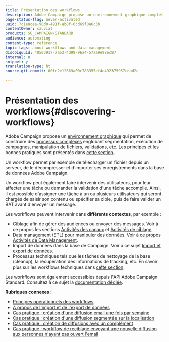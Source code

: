 ```yaml
---
title: Présentation des workflows
description: Adobe Campaign propose un environnement graphique complet qui permet de concevoir et automatiser des processus.
page-status-flag: never-activated
uuid: 7c1e8cea-90d0-491f-ab8f-6cd69f8a6c3b
contentOwner: sauviat
products: SG_CAMPAIGN/STANDARD
audience: automating
content-type: reference
topic-tags: about-workflows-and-data-management
discoiquuid: 40503917-7a53-4d99-96a4-57aa9e98ec87
internal: n
snippet: y
translation-type: ht
source-git-commit: 00fc2e12669a00c788355ef4e492375957cdad2e

---
```



# Présentation des workflows{#discovering-workflows}

Adobe Campaign propose un [environnement graphique](../../automating/using/workflow-interface.md) qui permet de construire des [processus complexes](../../automating/using/workflow-operating-principles.md) englobant segmentation, exécution de campagnes, manipulation de fichiers, validations, etc. Les principes et les bonnes pratiques sont présentés dans [cette section](../../automating/using/building-a-workflow.md).

Un workflow permet par exemple de télécharger un fichier depuis un serveur, de le décompresser et d'importer ses enregistrements dans la base de données Adobe Campaign.

Un workflow peut également faire intervenir des utilisateurs, pour leur affecter une tâche ou demander la validation d'une tâche accomplie. Ainsi, il est possible d'assigner une tâche à un ou plusieurs utilisateurs qui seront chargés de saisir son contenu ou spécifier sa cible, puis de faire valider un BAT avant d'envoyer un message.

Les workflows peuvent intervenir dans **différents contextes**, par exemple :

* Ciblage afin de gérer des audiences ou envoyer des messages. Voir à ce propos les sections [Activités des canaux](../../automating/using/about-channel-activities.md) et [Activités de ciblage](../../automating/using/about-targeting-activities.md).
* Data management (ETL) pour manipuler des données. Voir à ce propos [Activités de Data Management](../../automating/using/about-data-management-activities.md).
* Import de données dans la base de Campaign. Voir à ce sujet [Import et export de données](../../automating/using/about-data-import-and-export.md).
* Processus techniques tels que les tâches de nettoyage de la base (cleanup), la récupération des informations de tracking, etc. En savoir plus sur les workflows techniques dans [cette section](../../administration/using/technical-workflows.md).

Les workflows sont également accessibles depuis l'API Adobe Campaign Standard. Consultez à ce sujet la [documentation dédiée](https://final-docs.campaign.adobe.com/doc/standard/en/api/ACS_API.html#managing-workflows).

**Rubriques connexes :**

* [Principes opérationnels des workflows](../../automating/using/workflow-operating-principles.md)
* [A propos de l'import et de l'export de données](../../automating/using/about-data-import-and-export.md)
* [Cas pratique : création d'une diffusion email une fois par semaine](../../automating/using/workflow-weekly-offer.md)
* [Cas pratique : création d'une diffusion segmentée sur la localisation](../../automating/using/workflow-segmentation-location.md)
* [Cas pratique : création de diffusions avec un complément](../../automating/using/workflow-created-query-with-complement.md)
* [Cas pratique : workflow de reciblage envoyant une nouvelle diffusion aux personnes n'ayant pas ouvert l'email](../../automating/using/workflow-cross-channel-retargeting.md)
